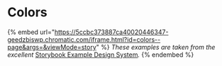 # Colors

{% embed url="https://5ccbc373887ca40020446347-geedzbiswp.chromatic.com/iframe.html?id=colors--page&args=&viewMode=story" %}
_These examples are taken from the excellent_ [Storybook Example Design System](https://5ccbc373887ca40020446347-geedzbiswp.chromatic.com/?path=/story/icon--labels)_._
{% endembed %}

